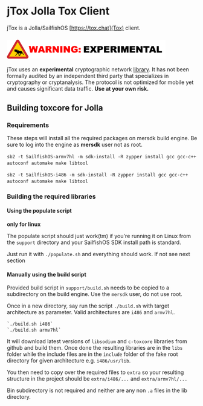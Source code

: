 # jTox Jolla Tox Client

jTox is a Jolla/SailfishOS [https://tox.chat](Tox) client.

### ![Danger: Experimental](https://github.com/TokTok/c-toxcore/raw/master/other/tox-warning.png)

jTox uses an **experimental** cryptographic network [library](https://github.com/TokTok/c-toxcore).
It has not been
formally audited by an independent third party that specializes in
cryptography or cryptanalysis. The protocol is not optimized for mobile yet
and causes significant data traffic. **Use at your own risk.**

## Building toxcore for Jolla

### Requirements

These steps will install all the required packages on mersdk build engine.
Be sure to log into the engine as **mersdk** user not as root.

`sb2 -t SailfishOS-armv7hl -m sdk-install -R zypper install gcc gcc-c++ autoconf automake make libtool`

`sb2 -t SailfishOS-i486 -m sdk-install -R zypper install gcc gcc-c++ autoconf automake make libtool`

### Building the required libraries

#### Using the populate script

**only for linux**

The populate script should just work(tm) if you're running it on Linux from the
`support` directory and your SailfishOS SDK install path is standard.

Just run it with `./populate.sh` and everything should work. If not see next
section

#### Manually using the build script

Provided build script in `support/build.sh` needs to be copied to a subdirectory
on the build engine. Use the `mersdk` user, do not use root.

Once in a new directory, say run the script `./build.sh` with target architecture
as parameter. Valid architectures are `i486` and `armv7hl`.

    `./build.sh i486`
    `./build.sh armv7hl`

It will download latest versions of `libsodium` and `c-toxcore` libraries from
github and build them.
Once done the resulting libraries are in the `libs` folder
while the include files are in the `include` folder of the fake root directory
for given architecture e.g. `i486/usr/lib`.

You then need to copy over the required files to `extra` so your resulting
structure in the project should be `extra/i486/...` and `extra/armv7hl/...`

Bin subdirectory is not required and neither are any non `.a` files in the lib
directory.

